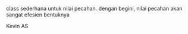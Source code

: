 class sederhana untuk nilai pecahan. dengan begini, nilai pecahan akan sangat efesien bentuknya

Kevin AS
